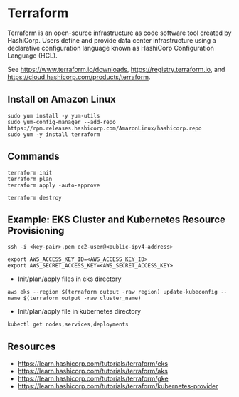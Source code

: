 # Terraform

Terraform is an open-source infrastructure as code software tool created by HashiCorp. Users define and provide data center infrastructure using a declarative configuration language known as HashiCorp Configuration Language (HCL).

See https://www.terraform.io/downloads, https://registry.terraform.io, and https://cloud.hashicorp.com/products/terraform.

## Install on Amazon Linux

```
sudo yum install -y yum-utils
sudo yum-config-manager --add-repo https://rpm.releases.hashicorp.com/AmazonLinux/hashicorp.repo
sudo yum -y install terraform
```

## Commands

```
terraform init
terraform plan
terraform apply -auto-approve

terraform destroy
```

## Example: EKS Cluster and Kubernetes Resource Provisioning

```
ssh -i <key-pair>.pem ec2-user@<public-ipv4-address>
```

```
export AWS_ACCESS_KEY_ID=<AWS_ACCESS_KEY_ID>
export AWS_SECRET_ACCESS_KEY=<AWS_SECRET_ACCESS_KEY>
```

- Init/plan/apply files in eks directory

```
aws eks --region $(terraform output -raw region) update-kubeconfig --name $(terraform output -raw cluster_name)
```

- Init/plan/apply file in kubernetes directory

```
kubectl get nodes,services,deployments
```

## Resources

- https://learn.hashicorp.com/tutorials/terraform/eks
- https://learn.hashicorp.com/tutorials/terraform/aks
- https://learn.hashicorp.com/tutorials/terraform/gke
- https://learn.hashicorp.com/tutorials/terraform/kubernetes-provider
